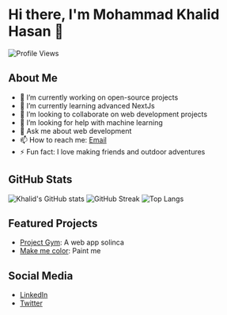# Hi there, I'm Mohammad Khalid Hasan 👋

![Profile Views](https://komarev.com/ghpvc/?username=MerchantKhalid&color=blue)

## About Me
- 🔭 I’m currently working on open-source projects
- 🌱 I’m currently learning advanced NextJs 
- 👯 I’m looking to collaborate on web development projects
- 🤔 I’m looking for help with machine learning
- 💬 Ask me about web development 
- 📫 How to reach me: [Email](mailto:rabbikhalidhasan@gmail.com)
- ⚡ Fun fact: I love making friends and outdoor adventures

## GitHub Stats
![Khalid's GitHub stats](https://github-readme-stats.vercel.app/api?username=MerchantKhalid&show_icons=true&theme=radical)
![GitHub Streak](http://github-readme-streak-stats.herokuapp.com?user=MerchantKhalid&theme=radical)
![Top Langs](https://github-readme-stats.vercel.app/api/top-langs/?username=MerchantKhalid&layout=compact&theme=radical)

## Featured Projects
- [Project Gym](https://github.com/MerchantKhalid/gymProjectTypescript): A web app solinca 
- [Make me color](https://github.com/MerchantKhalid/paint-me): Paint me

## Social Media
- [LinkedIn](https://www.linkedin.com/in/merchantkhalid888/)
- [Twitter](https://github.com/MerchantKhalid/paint-me)
